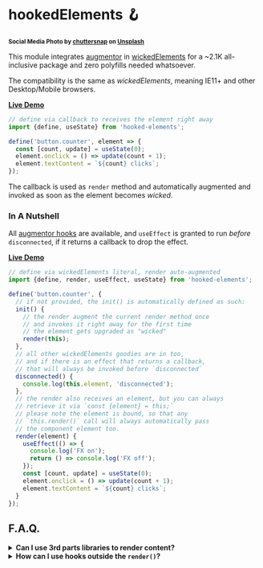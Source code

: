 # hookedElements 🪝

<sup>**Social Media Photo by [chuttersnap](https://unsplash.com/@chuttersnap) on [Unsplash](https://unsplash.com/)**</sup>


This module integrates [augmentor](https://github.com/WebReflection/augmentor#readme) in [wickedElements](https://github.com/WebReflection/wicked-elements#readme) for a ~2.1K all-inclusive package and zero polyfills needed whatsoever.

The compatibility is the same as _wickedElements_, meaning IE11+ and other Desktop/Mobile browsers.

**[Live Demo](https://codepen.io/WebReflection/pen/JjdGjOM)**

```js
// define via callback to receives the element right away
import {define, useState} from 'hooked-elements';

define('button.counter', element => {
  const [count, update] = useState(0);
  element.onclick = () => update(count + 1);
  element.textContent = `${count} clicks`;
});
```

The callback is used as `render` method and automatically augmented and invoked as soon as the element becomes _wicked_.


### In A Nutshell

All [augmentor hooks](https://github.com/WebReflection/augmentor#available-hooks) are available, and `useEffect` is granted to run *before* `disconnected`, if it returns a callback to drop the effect.

**[Live Demo](https://codepen.io/WebReflection/pen/mdJVERz)**

```js
// define via wickedElements literal, render auto-augmented
import {define, render, useEffect, useState} from 'hooked-elements';

define('button.counter', {
  // if not provided, the init() is automatically defined as such:
  init() {
    // the render augment the current render method once
    // and invokes it right away for the first time
    // the element gets upgraded as "wicked"
    render(this);
  },
  // all other wickedElements goodies are in too,
  // and if there is an effect that returns a callback,
  // that will always be invoked before `disconnected`
  disconnected() {
    console.log(this.element, 'disconnected');
  },
  // the render also receives an element, but you can always
  // retrieve it via `const {element} = this;`
  // please note the element is bound, so that any
  // `this.render()` call will always automatically pass
  // the component element too.
  render(element) {
    useEffect(() => {
      console.log('FX on');
      return () => console.log('FX off');
    });
    const [count, update] = useState(0);
    element.onclick = () => update(count + 1);
    element.textContent = `${count} clicks`;
  }
});
```


## F.A.Q.

<details>
  <summary>
    <strong>Can I use 3rd parts libraries to render content?</strong>
  </summary>
  <div>

  Sure thing! Following a <a href="https://github.com/WebReflection/lighterhtml#readme">lighterhtml</a> integration example, also <a href="https://codepen.io/WebReflection/pen/qBdOzWj?editors=0010">live in CodePen</a>:

**[Live Demo](https://codepen.io/WebReflection/pen/poJyjGy)**

```js
import {render, html, svg} from 'lighterhtml';
import {define, useState} from 'hooked-elements';

// as mixin
const LighterHTML = {
  html() { return render(this.element, html.apply(null, arguments)); },
  svg() { return render(this.element, svg.apply(null, arguments)); }
};

define('button.counter', {
  ...LighterHTML,
  render(element) {
    const [count, update] = useState(1);
    element.onclick = () => update(count + 1);
    this.html`Hello 👋 <strong>${count}</strong> times!`;
  }
});

// or straight forward via callback and explicit render
define('my-counter', element => {
  const [count, update] = useState(0);
  render(element, html`
    <button class="large btn" onclick=${() => update(count - 1)}>-</button>
    <span class="large value">${count}</span>
    <button class="large btn" onclick=${() => update(count + 1)}>+</button>
  `);
});
```
  </div>
</details>

<details>
  <summary>
    <strong>How can I use hooks outside the <code>render()</code>?</strong>
  </summary>
  <div>

  While the `render()` is the only augmented callback, as hooks changes are usually reflected through the UI, you can compose hooks outside the `render` method, or assign their state without any issue within such method.

**[Live Demo](https://codepen.io/WebReflection/pen/JjdGKmL)**

```js
// define via wickedElements literal, render auto-augmented
import {define, useState} from 'hooked-elements';

define('button.counter', {
  render(element) {
    // assign the current counter state
    this.countState = useState(0);

    // use only what you need in here
    const [count] = this.countState;
    element.textContent = `${count} clicks`;
  },

  // handle clicks through such state
  onClick() {
    const [count, update] = this.countState;
    update(count + 1);
  }
});
```

  Simply remember that a wicked component is unreachable, unless exposed otherwise, so that it's always safe to assign at runtime any property to it (it's just an object literal, after all 😉).

  </div>
</details>

